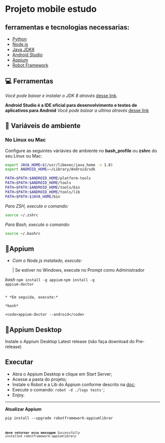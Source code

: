 # Projeto mobile estudo 

## ferramentas e tecnologias necessarias:

- [Python](https://www.python.org/downloads/)
- [Node.js](https://nodejs.org/en/)
- [Java JDK8](http://www.oracle.com/technetwork/pt/java/javase/downloads/jdk8-downloads-2133151.html)
- [Android Studio](https://developer.android.com/studio/index.html?hl=pt-br)
- [Appium](http://appium.io/downloads.html)
- [Robot Framework](https://robotframework.org/)

## 💻 Ferramentas

*Você pode baixar e instalar o JDK 8 através* [desse link](http://www.oracle.com/technetwork/pt/java/javase/downloads/jdk8-downloads-2133151.html).

**Android Studio é a IDE oficial para desenvolvimento e testes de aplicativos para Android**
*Você pode baixar a ultima através*
[desse link](https://developer.android.com/studio/index.html?hl=pt-br)

## 🔖 Variáveis de ambiente

### No Linux ou Mac

Configure as seguintes váriávies de ambiente no **bash_profile** ou **zshrc** do seu Linux ou Mac:

```bash
export JAVA_HOME=$(/usr/libexec/java_home -v 1.8)
export ANDROID_HOME=~/Library/Android/sdk

PATH=$PATH:$ANDROID_HOME/platform-tools
PATH=$PATH:$ANDROID_HOME/tools
PATH=$PATH:$ANDROID_HOME/tools/bin
PATH=$PATH:$ANDROID_HOME/tools/lib
PATH=$PATH:$JAVA_HOME/bin
```

*Para ZSH, execute o comando:*

```bash
source ~/.zshrc
```

*Para Bash, execute o comando:*

```bash
source ~/.bashrc
```



## 📱Appium 

* *Com o Node.js instalado, execute:*

  | Se estiver no Windows, execute no Prompt como Administrador

*bash*
<code>npm install -g appium</code>
<code>npm install -g appium-doctor</code>
```

* *Em seguida, execute:*

*bash*

<code>appium-doctor --android</code>
```

## 📱Appium Desktop

Instale o Appium Desktop Latest release (não faça download do Pre-release)


## Executar

- Abra o Appium Desktop e clique em Start Server;
- Acesse a pasta do projeto;
- Instale o Robot e a Lib do Appium conforme descrito na [doc](https://robotframework.org/);
- Execute o comando: `robot -d ./logs tests'`;
- Enjoy.

---

**Atualizar Appium** 

<code>pip install --upgrade robotframework-appiumlibrar<code/>

**deve retornar essa mensagem**
*Successfully installed robotframework-appiumlibrary*